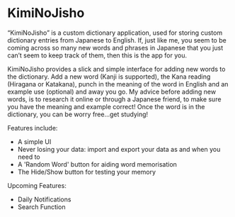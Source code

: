 # KimiNoJisho

“KimiNoJisho” is a custom dictionary application, used for storing custom dictionary entries from Japanese to English. If, just like me, you seem to be coming across so many new words and phrases in Japanese that you just can’t seem to keep track of them, then this is the app for you.

KimiNoJisho provides a slick and simple interface for adding new words to the dictionary. Add a new word (Kanji is supported), the Kana reading (Hiragana or Katakana), punch in the meaning of the word in English and an example use (optional) and away you go. My advice before adding new words, is to research it online or through a Japanese friend, to make sure you have the meaning and example correct! Once the word is in the dictionary, you can be worry free…get studying!


Features include:

- A simple UI
- Never losing your data: import and export your data as and when you need to
- A 'Random Word' button for aiding word memorisation
- The Hide/Show button for testing your memory


Upcoming Features:

- Daily Notifications
- Search Function
